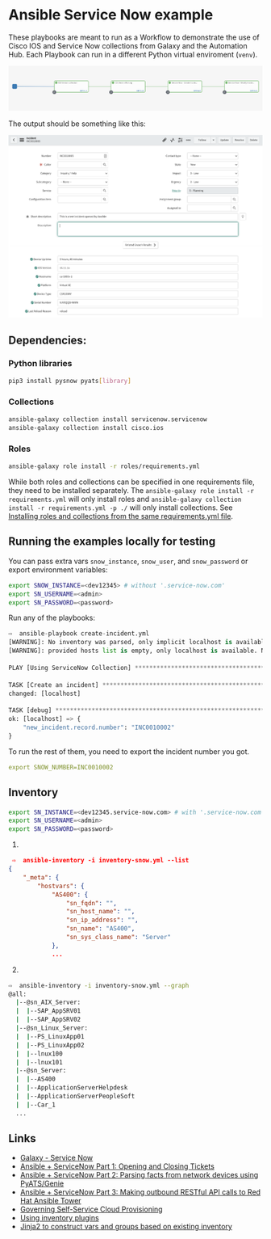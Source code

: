 # Ansible Service Now example

These playbooks are meant to run as a Workflow to demonstrate the use of Cisco IOS and Service Now collections from Galaxy and the Automation Hub. Each Playbook can run in a different Python virtual enviroment (`venv`).

![Workflow][1]

The output should be something like this:

![ServiceNow][2]

## Dependencies:

### Python libraries

```bash
pip3 install pysnow pyats[library]
```

### Collections

```bash
ansible-galaxy collection install servicenow.servicenow
ansible-galaxy collection install cisco.ios
```

### Roles

```bash
ansible-galaxy role install -r roles/requirements.yml
```

While both roles and collections can be specified in one requirements file, they need to be installed separately. The `ansible-galaxy role install -r requirements.yml` will only install roles and `ansible-galaxy collection install -r requirements.yml -p ./` will only install collections. See [Installing roles and collections from the same requirements.yml file](https://docs.ansible.com/ansible/latest/galaxy/user_guide.html#installing-roles-and-collections-from-the-same-requirements-yml-file).


## Running the examples locally for testing

You can pass extra vars `snow_instance`, `snow_user`, and `snow_password` or export environment variables:

```bash
export SNOW_INSTANCE=<dev12345> # without '.service-now.com'
export SN_USERNAME=<admin>
export SN_PASSWORD=<password>
```

Run any of the playbooks:

```python
⇨  ansible-playbook create-incident.yml 
[WARNING]: No inventory was parsed, only implicit localhost is available
[WARNING]: provided hosts list is empty, only localhost is available. Note that the implicit localhost does not match 'all'

PLAY [Using ServiceNow Collection] ******************************************************************************************************************************************

TASK [Create an incident] ***************************************************************************************************************************************************
changed: [localhost]

TASK [debug] ****************************************************************************************************************************************************************
ok: [localhost] => {
    "new_incident.record.number": "INC0010002"
}
```

To run the rest of them, you need to export the incident number you got.

```yaml
export SNOW_NUMBER=INC0010002
```

## Inventory

```bash
export SN_INSTANCE=<dev12345.service-now.com> # with '.service-now.com'
export SN_USERNAME=<admin>
export SN_PASSWORD=<password>
```

1.

```json
 ⇨  ansible-inventory -i inventory-snow.yml --list
{
    "_meta": {
        "hostvars": {
            "AS400": {
                "sn_fqdn": "",
                "sn_host_name": "",
                "sn_ip_address": "",
                "sn_name": "AS400",
                "sn_sys_class_name": "Server"
            },
            ...
```

2.

```bash
⇨  ansible-inventory -i inventory-snow.yml --graph
@all:
  |--@sn_AIX_Server:
  |  |--SAP_AppSRV01
  |  |--SAP_AppSRV02
  |--@sn_Linux_Server:
  |  |--PS_LinuxApp01
  |  |--PS_LinuxApp02
  |  |--lnux100
  |  |--lnux101
  |--@sn_Server:
  |  |--AS400
  |  |--ApplicationServerHelpdesk
  |  |--ApplicationServerPeopleSoft
  |  |--Car_1
  ...

```


## Links

- [Galaxy - Service Now](https://galaxy.ansible.com/servicenow/servicenow)
- [Ansible + ServiceNow Part 1: Opening and Closing Tickets](https://www.ansible.com/blog/ansible-servicenow-opening-and-closing-tickets)
- [Ansible + ServiceNow Part 2: Parsing facts from network devices using PyATS/Genie](https://www.ansible.com/blog/ansible-servicenow-part-2-parsing-facts-from-network-devices-using-pyats/genie)
- [Ansible + ServiceNow Part 3: Making outbound RESTful API calls to Red Hat Ansible Tower](https://www.ansible.com/blog/ansible-servicenow-howto-part-3-making-outbound-restful-api-calls-to-ansible-tower)
- [Governing Self-Service Cloud Provisioning](https://github.com/michaelford85/aws-deploy)
- [Using inventory plugins](https://docs.ansible.com/ansible/latest/plugins/inventory.html#using-inventory-plugins)
- [Jinja2 to construct vars and groups based on existing inventory](https://docs.ansible.com/ansible/latest/plugins/inventory/constructed.html)


[1]: images/snow_workflow.png
[2]: images/snow_view.png